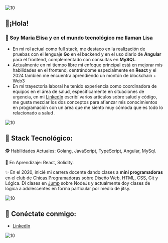 ![10](https://user-images.githubusercontent.com/55170175/114474409-87dd6800-9bcc-11eb-9ca0-538bd30ae29b.png)

## 🖤¡Hola! 
### 👋 Soy Maria Elisa y en el mundo tecnológico me llaman Lisa


+ En mi rol actual como full stack, me destaco en la realización de pruebas con el lenguaje **Go** en el backend y en el uso diario de **Angular** para el frontend, complementado con consultas en **MySQL**.
+ Actualmente en mi tiempo libre mi enfoque principal está en mejorar mis habilidades en el frontend, centrándome especialmente en **React** y el 2024 también me encuentra aprendiendo un montón de blockchain + Web3
+ En mi trayectoria laboral he tenido experiencia como coordinadora de equipos en el área de salud, específicamente en situaciones de urgencia, en mi [LinkedIn](https://www.linkedin.com/in/arayamariaelisa/) escribí varios artículos sobre salud y código, me gusta mezclar los dos conceptos para afianzar mis conocimientos en programación con un área que me siento muy cómoda que es todo lo relacionado a salud .


![10](https://user-images.githubusercontent.com/55170175/114474409-87dd6800-9bcc-11eb-9ca0-538bd30ae29b.png)

## 🖤 Stack Tecnológico:
🕵 Habilidades Actuales: Golang, JavaScript, TypeScript, Angular, MySql.

🚀 En Aprendizaje: React, Solidity.

✨ En el 2020, inicié mi carrera docente dando clases a **mini programadoras** en el club de [Chicas Programadoras](http://www.chicasprogramadoras.club/) sobre Diseño Web, HTML, CSS, Git y Lógica. Di clases en [Jump](https://www.jumpedu.org/) sobre NodeJs y actualmente doy clases de lógica a adolescentes en forma particular por medio de jitsy.
 

![10](https://user-images.githubusercontent.com/55170175/114474409-87dd6800-9bcc-11eb-9ca0-538bd30ae29b.png)


## 🖤 Conéctate conmigo: 
*  [LinkedIn](https://www.linkedin.com/in/arayamariaelisa/)


![10](https://user-images.githubusercontent.com/55170175/114474409-87dd6800-9bcc-11eb-9ca0-538bd30ae29b.png)
